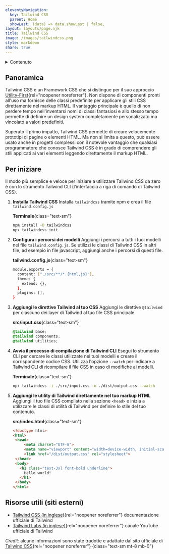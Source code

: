 ```yaml
---
eleventyNavigation:
  key: Tailwind CSS
  parent: Home
  showLast: (data) => data.showLast | false,
layout: layouts/page.njk
title: Tailwind CSS
image: /images/tailwindcss.png
style: markdown
share: true
---
```

<details>
<summary>
Contenuto
</summary>

- [Panoramica](#panoramica)
- [Per iniziare](#per-iniziare)
- [Risorse utili](<#risorse-utili-(siti-esterni)>)

</details>

## Panoramica

Tailwind CSS è un Framework CSS che si distingue per il suo approccio [Utility-First](https://tailwindcss.com/docs/utility-first){rel="noopener noreferrer"}. Non dispone di componenti pronti all'uso ma fornisce delle classi predefinite per applicare gli stili CSS direttamente nel markup HTML. Il vantaggio principale è quello di non perdere tempo nell'inventarsi nomi di classi fantasiosi e allo stesso tempo permette di definire un design system completamente personalizzato ma vincolato a valori predefiniti.

Superato il primo impatto, Tailwind CSS permette di creare velocemente prototipi di pagine o elementi HTML. Ma non si limita a questo, può essere usato anche in progetti complessi con il notevole vantaggio che qualsiasi programmatore che conosce Tailwind CSS è in grado di comprendere gli stili applicati ai vari elementi leggendo direttamente il markup HTML.

## Per iniziare

Il modo più semplice e veloce per iniziare a utilizzare Tailwind CSS da zero è con lo strumento Tailwind CLI (l'interfaccia a riga di comando di Tailwind CSS).

1. **Installa Tailwind CSS**
Installa `tailwindcss` tramite npm e crea il file `tailwind.config.js`

   **Terminale**{class="text-sm"}

   ```bash
   npm install -D tailwindcss
   npx tailwindcss init
   ```

2. **Configura i percorsi dei modelli**
Aggiungi i percorsi a tutti i tuoi modelli nel file `tailwind.config.js`. Se utilizzi le classi di Tailwind CSS in altri file, ad esempio in file javascript, aggiungi anche i percorsi di questi file.

   **tailwind.config.js**{class="text-sm"}

   ```bash
   module.exports = {
     content: ["./src/**/*.{html,js}"],
     theme: {
       extend: {},
     },
     plugins: [],
   }
   ```

3. **Aggiungi le direttive Tailwind al tuo CSS**
Aggiungi le direttive `@tailwind` per ciascuno dei layer di Tailwind al tuo file CSS principale.

   **src/input.css**{class="text-sm"}

   ```css
   @tailwind base;
   @tailwind components;
   @tailwind utilities;
   ```

4. **Avvia il processo di compilazione di Tailwind CLI**
Esegui lo strumento CLI per cercare le classi utilizzate nei tuoi modelli e creare il corrispondente codice CSS. Utilizza l'opzione `--watch` per indicare a Tailwind CLI di ricompilare il file CSS in caso di modifiche ai modelli.

   **Terminale**{class="text-sm"}

   ```bash
   npx tailwindcss -i ./src/input.css -o ./dist/output.css --watch
   ```

5. **Aggiungi le utility di Tailwind direttamente nel tuo markup HTML**
Aggiungi il tuo file CSS compilato nella sezione `<head>` e inizia a utilizzare le classi di utilità di Tailwind per definire lo stile del tuo contenuto.

   **src/index.html**{class="text-sm"}

   ```html
   <!doctype html>
   <html>
    <head>
        <meta charset="UTF-8">
        <meta name="viewport" content="width=device-width, initial-scale=1.0">
        <link href="/dist/output.css" rel="stylesheet">
    </head>
    <body>
      <h1 class="text-3xl font-bold underline">
        Hello world!
      </h1>
    </body>
   </html>
   ```

## Risorse utili (siti esterni)

- [Tailwind CSS (in inglese)](https://tailwindcss.com/docs){rel="noopener noreferrer"} documentazione ufficiale di Tailwind
- [Tailwind Labs (in inglese)](https://www.youtube.com/tailwindlabs){rel="noopener noreferrer"} canale YouTube ufficiale di Tailwind

_Credit:_ alcune informazioni sono state tradotte e adattate dal sito ufficiale di [Tailwind CSS](https://tailwindcss.com/){rel="noopener noreferrer"}
{class="text-sm mt-8 mb-0"}
